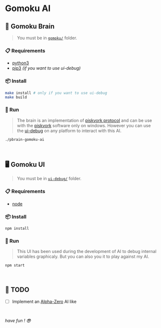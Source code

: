 # Gomoku AI

## 🧠 Gomoku Brain
> You must be in [`gomoku/`](./gomoku) folder.

### 📋 Requirements
- [python3](https://www.python.org/downloads/)
- [pip3](https://pip.pypa.io/en/stable/reference/pip_download/) *(if you want to use ui-debug)*

### 📦 Install
```bash
make install # only if you want to use ui-debug
make build
```

### 🚀 Run
> The brain is an implementation of [piskvork protocol](http://petr.lastovicka.sweb.cz/protocl2en.htm) and can be use with the [piskvork](https://sourceforge.net/projects/piskvork/) software only on windows.
> However you can use the [ui-debug](../ui-debug/README.md) on any platform to interact with this AI.

```bash
./pbrain-gomoku-ai
```

<br />

## 🖥 Gomoku UI
> You must be in [`ui-debug/`](./gomoku) folder.

### 📋 Requirements
- [node](https://nodejs.org/en/download/)

### 📦 Install
```bash
npm install
```

### 🚀 Run
> This UI has been used during the development of AI to debug internal variables graphicaly. But you can also you it to play against my AI.

```bash
npm start
```

<br />

## 📝 TODO
- [ ] Implement an [Alpha-Zero](https://deepmind.com/blog/article/alphago-zero-starting-scratch) AI like

<br />

*have fun ! 😎*
